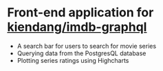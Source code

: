 # Front-end application for [kiendang/imdb-graphql](https://github.com/kiendang/imdb-graphql)
- A search bar for users to search for movie series
- Querying data from the PostgresQL database
- Plotting series ratings using Highcharts
